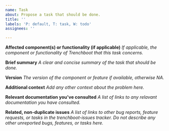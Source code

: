 ```yaml
---
name: Task
about: Propose a task that should be done.
title: ''
labels: 'P: default, T: task, W: todo'
assignees: ''

---
```


**Affected component(s) or functionality (if applicable)**
_If applicable, the component or functionality of Trenchboot that this task concerns._

**Brief summary**
_A clear and concise summary of the task that should be done._

**Version**
_The version of the component or feature if available, otherwise NA._

**Additional context**
_Add any other context about the problem here._

**Relevant documentation you've consulted**
_A list of links to any relavant documentation you have consulted._

**Related, non-duplicate issues**
_A list of links to other bug reports, feature requests, or tasks in the trenchboot-issues tracker. Do not describe any other unreported bugs, features, or tasks here._
